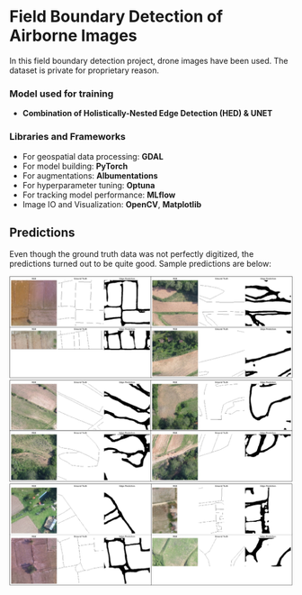 # Field Boundary Detection of Airborne Images

In this field boundary detection project, drone images have been used. The dataset is private for proprietary reason. 

### Model used for training

- **Combination of Holistically-Nested Edge Detection (HED) & UNET**

### Libraries and Frameworks
- For geospatial data processing: **GDAL**
- For model building: **PyTorch**
- For augmentations: **Albumentations**
- For hyperparameter tuning: **Optuna**
- For tracking model performance: **MLflow**
- Image IO and Visualization: **OpenCV**, **Matplotlib**


## Predictions
Even though the ground truth data was not perfectly digitized, the predictions turned out to be quite good. Sample predictions are below:

![alt text](Predictions/pred1.PNG) 
![alt text](Predictions/pred2.PNG) 
![alt text](Predictions/pred3.PNG)